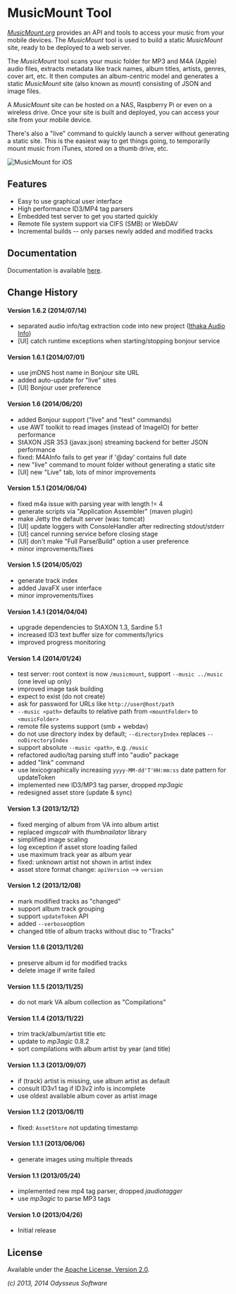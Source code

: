 # MusicMount Tool

[_MusicMount.org_](http://musicmount.org) provides an API and tools to access
your music from your mobile devices. The _MusicMount_ tool is used to build a
static _MusicMount_ site, ready to be deployed to a web server.

The _MusicMount_ tool scans your music folder for MP3 and M4A (Apple) audio files,
extracts metadata like track names, album titles, artists, genres, cover art, etc.
It then computes an album-centric model and generates a static _MusicMount_ site
(also known as _mount_) consisting of JSON and image files.

A _MusicMount_ site can be hosted on a NAS, Raspberry Pi or even on a wireless drive.
Once your site is built and deployed, you can access your site from your mobile device.

There's also a "live" command to quickly launch a server without generating a static
site. This is the easiest way to get things going, to temporarily mount music from
iTunes, stored on a thumb drive, etc.

![_MusicMount_ for iOS](http://musicmount.org/images/musicmount-ios.jpg)

## Features

- Easy to use graphical user interface
- High performance ID3/MP4 tag parsers
- Embedded test server to get you started quickly
- Remote file system support via CIFS (SMB) or WebDAV
- Incremental builds -- only parses newly added and modified tracks

## Documentation

Documentation is available [here](http://musicmount.org/tool/).

## Change History

#### Version 1.6.2 (2014/07/14)

- separated audio info/tag extraction code into new project
  ([Ithaka Audio Info](https://github.com/beckchr/ithaka-audioinfo/))
- [UI] catch runtime exceptions when starting/stopping bonjour service

#### Version 1.6.1 (2014/07/01)

- use jmDNS host name in Bonjour site URL
- added auto-update for "live" sites
- [UI] Bonjour user preference

#### Version 1.6 (2014/06/20)

- added Bonjour support ("live" and "test" commands)
- use AWT toolkit to read images (instead of ImageIO) for better performance
- StAXON JSR 353 (javax.json) streaming backend for better JSON performance
- fixed: M4AInfo fails to get year if '@day' contains full date
- new "live" command to mount folder without generating a static site
- [UI] new "Live" tab, lots of minor improvements

#### Version 1.5.1 (2014/06/04)

- fixed m4a issue with parsing year with length != 4
- generate scripts via "Application Assembler" (maven plugin)
- make Jetty the default server (was: tomcat)
- [UI] update loggers with ConsoleHandler after redirecting stdout/stderr
- [UI] cancel running service before closing stage
- [UI] don't make "Full Parse/Build" option a user preference
- minor improvements/fixes

#### Version 1.5 (2014/05/02)

- generate track index
- added JavaFX user interface
- minor improvements/fixes

#### Version 1.4.1 (2014/04/04)

- upgrade dependencies to StAXON 1.3, Sardine 5.1
- increased ID3 text buffer size for comments/lyrics
- improved progress monitoring

#### Version 1.4 (2014/01/24)

- test server: root context is now `/musicmount`, support `--music ../music` (one level up only)
- improved image task building
- expect <mountFolder> to exist (do not create)
- ask for password for URLs like `http://user@host/path`
- `--music <path>` defaults to relative path from `<mountFolder>` to `<musicFolder>`
- remote file systems support (smb + webdav)
- do not use directory index by default; `--directoryIndex` replaces `--noDirectoryIndex`
- support absolute `--music <path>`, e.g. `/music`
- refactored audio/tag parsing stuff into "audio" package
- added "link" command
- use lexicographically increasing `yyyy-MM-dd'T'HH:mm:ss` date pattern for updateToken
- implemented new ID3/MP3 tag parser, dropped _mp3agic_
- redesigned asset store (update & sync)

#### Version 1.3 (2013/12/12)

- fixed merging of album from VA into album artist
- replaced _imgscalr_ with _thumbnailator_ library
- simplified image scaling
- log exception if asset store loading failed
- use maximum track year as album year
- fixed: unknown artist not shown in artist index
- asset store format change: `apiVersion` --> `version`

#### Version 1.2 (2013/12/08)

- mark modified tracks as "changed"
- support album track grouping
- support `updateToken` API
- added `--verbose`option
- changed title of album tracks without disc to "Tracks"

#### Version 1.1.6 (2013/11/26)

- preserve album id for modified tracks
- delete image if write failed

#### Version 1.1.5 (2013/11/25)

- do not mark VA album collection as "Compilations"

#### Version 1.1.4 (2013/11/22)

- trim track/album/artist title etc
- update to _mp3agic_ 0.8.2
- sort compilations with album artist by year (and title)

#### Version 1.1.3 (2013/09/07)

- if (track) artist is missing, use album artist as default
- consult ID3v1 tag if ID3v2 info is incomplete
- use oldest available album cover as artist image

#### Version 1.1.2 (2013/06/11)

- fixed: `AssetStore` not updating timestamp

#### Version 1.1.1 (2013/06/06)

- generate images using multiple threads

#### Version 1.1 (2013/05/24)

- implemented new mp4 tag parser, dropped _jaudiotagger_
- use _mp3agic_ to parse MP3 tags

#### Version 1.0 (2013/04/26)

- Initial release

## License

Available under the [Apache License, Version 2.0](http://www.apache.org/licenses/LICENSE-2.0.html).


_(c) 2013, 2014 Odysseus Software_